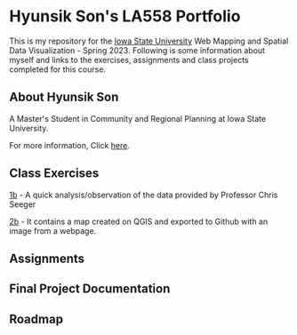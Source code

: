 # Hyunsik Son's LA558 Portfolio
This is my repository for the [Iowa State University](https://www.iastate.edu/) Web Mapping and Spatial Data Visualization - Spring 2023. Following is some information about myself and links to the exercises, assignments and class projects completed for this course.

## About Hyunsik Son

A Master's Student in Community and Regional Planning at Iowa State University. 

For more information, Click [here](AboutHyunsikSon/AboutHyunsikSon.md).

## Class Exercises
[1b](exercises/1b_excercise/1b_excercies.md) - A quick analysis/observation of the data provided by Professor Chris Seeger

[2b](excercises/2b_exercise/ex2b_2.md) - It contains a map created on QGIS and exported to Github with an image from a webpage.
       
## Assignments

## Final Project Documentation

## Roadmap
